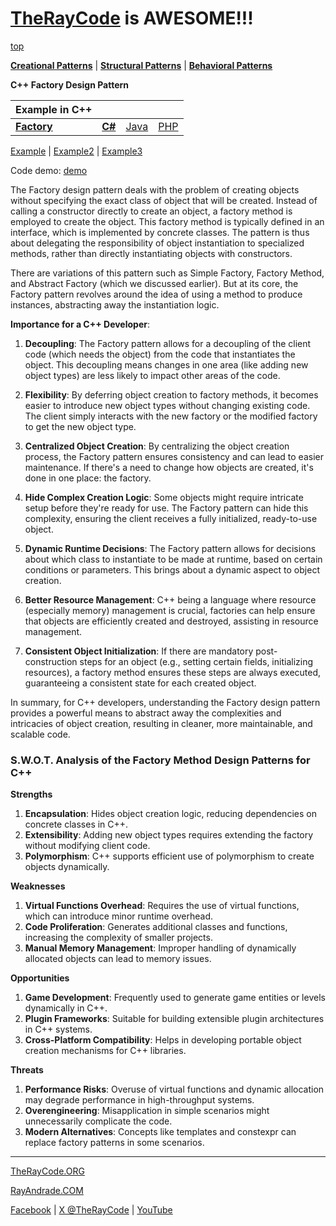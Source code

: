 # [TheRayCode](../../../README.md) is AWESOME!!!

[top](../README.md)

**[Creational Patterns](../README.md)** | **[Structural Patterns](../../Structural/README.md)** | **[Behavioral Patterns](../../Behavioral/README.md)**

**C++ Factory Design Pattern**

|Example in C++|   |   |   |
|---|---|---|---|
|  [**Factory**](../Factory/README.md) | [**C#**](../../../Csharp/Creational/Factory/README.md) | [Java](../../../Java/Creational/Factory/README.md) | [PHP](../../../PHP/Creational/Factory/README.md) |

[Example](Example/README.md) | [Example2](Example2/README.md) | [Example3](Example3/README.md)

Code demo: [demo](https://vimeo.com/1065235844)
<a href="[http://vimeo.com/1065235844](https://vimeo.com/1065235844)" target="_blank"></a>

The Factory design pattern deals with the problem of creating objects without specifying the exact class of object that will be created. Instead of calling a constructor directly to create an object, a factory method is employed to create the object. This factory method is typically defined in an interface, which is implemented by concrete classes. The pattern is thus about delegating the responsibility of object instantiation to specialized methods, rather than directly instantiating objects with constructors.

There are variations of this pattern such as Simple Factory, Factory Method, and Abstract Factory (which we discussed earlier). But at its core, the Factory pattern revolves around the idea of using a method to produce instances, abstracting away the instantiation logic.

**Importance for a C++ Developer**:

1. **Decoupling**: The Factory pattern allows for a decoupling of the client code (which needs the object) from the code that instantiates the object. This decoupling means changes in one area (like adding new object types) are less likely to impact other areas of the code.

2. **Flexibility**: By deferring object creation to factory methods, it becomes easier to introduce new object types without changing existing code. The client simply interacts with the new factory or the modified factory to get the new object type.

3. **Centralized Object Creation**: By centralizing the object creation process, the Factory pattern ensures consistency and can lead to easier maintenance. If there's a need to change how objects are created, it's done in one place: the factory.

4. **Hide Complex Creation Logic**: Some objects might require intricate setup before they're ready for use. The Factory pattern can hide this complexity, ensuring the client receives a fully initialized, ready-to-use object.

5. **Dynamic Runtime Decisions**: The Factory pattern allows for decisions about which class to instantiate to be made at runtime, based on certain conditions or parameters. This brings about a dynamic aspect to object creation.

6. **Better Resource Management**: C++ being a language where resource (especially memory) management is crucial, factories can help ensure that objects are efficiently created and destroyed, assisting in resource management.

7. **Consistent Object Initialization**: If there are mandatory post-construction steps for an object (e.g., setting certain fields, initializing resources), a factory method ensures these steps are always executed, guaranteeing a consistent state for each created object.

In summary, for C++ developers, understanding the Factory design pattern provides a powerful means to abstract away the complexities and intricacies of object creation, resulting in cleaner, more maintainable, and scalable code.

### **S.W.O.T. Analysis of the Factory Method Design Patterns for C++**

**Strengths**  
1. **Encapsulation**: Hides object creation logic, reducing dependencies on concrete classes in C++.  
2. **Extensibility**: Adding new object types requires extending the factory without modifying client code.  
3. **Polymorphism**: C++ supports efficient use of polymorphism to create objects dynamically.

**Weaknesses**  
1. **Virtual Functions Overhead**: Requires the use of virtual functions, which can introduce minor runtime overhead.  
2. **Code Proliferation**: Generates additional classes and functions, increasing the complexity of smaller projects.  
3. **Manual Memory Management**: Improper handling of dynamically allocated objects can lead to memory issues.

**Opportunities**  
1. **Game Development**: Frequently used to generate game entities or levels dynamically in C++.  
2. **Plugin Frameworks**: Suitable for building extensible plugin architectures in C++ systems.  
3. **Cross-Platform Compatibility**: Helps in developing portable object creation mechanisms for C++ libraries.

**Threats**  
1. **Performance Risks**: Overuse of virtual functions and dynamic allocation may degrade performance in high-throughput systems.  
2. **Overengineering**: Misapplication in simple scenarios might unnecessarily complicate the code.  
3. **Modern Alternatives**: Concepts like templates and constexpr can replace factory patterns in some scenarios.

---


[TheRayCode.ORG](https://www.TheRayCode.org)

[RayAndrade.COM](https://www.RayAndrade.com)

[Facebook](https://www.facebook.com/TheRayCode/) | [X @TheRayCode](https://www.x.com/TheRayCode/) | [YouTube](https://www.youtube.com/TheRayCode/)
